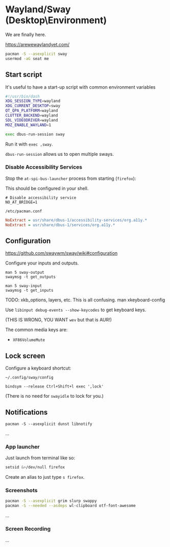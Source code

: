 # Wayland/Sway (Desktop\Environment)

We are finally here.

<https://arewewaylandyet.com/>

```sh
pacman -S --asexplicit sway
usermod -aG seat me
```

## Start script

It's useful to have a start-up script with common environment variables

```sh
#!/usr/bin/dash
XDG_SESSION_TYPE=wayland
XDG_CURRENT_DESKTOP=sway
QT_QPA_PLATFORM=wayland
CLUTTER_BACKEND=wayland
SDL_VIDEODRIVER=wayland
MOZ_ENABLE_WAYLAND=1

exec dbus-run-session sway
```

Run it with `exec ,sway`.

`dbus-run-session` allows us to open multiple sways.

### Disable Accessibility Services

Stop the `at-spi-bus-launcher` process from starting (`firefox`):

This should be configured in your shell.

```
# Disable accessibility service
NO_AT_BRIDGE=1
```

`/etc/pacman.conf`
```ini
NoExtract = usr/share/dbus-1/accessibility-services/org.a11y.*
NoExtract = usr/share/dbus-1/services/org.a11y.*
```

## Configuration

<https://github.com/swaywm/sway/wiki#configuration>

Configure your inputs and outputs.

```
man 5 sway-output
swaymsg -t get_outputs

man 5 sway-input
swaymsg -t get_inputs
```

TODO: xkb_options, layers, etc. This is all confusing.
    man xkeyboard-config

Use `libinput debug-events --show-keycodes` to get keyboard keys.

(THIS IS WRONG, YOU WANT `wev` but that is AUR!)

The common media keys are:

* `XF86VolumeMute`


## Lock screen

Configure a keyboard shortcut:

`~/.config/sway/config`
```
bindsym --release Ctrl+Shift+l exec ',lock'
```

(There is no need for `swayidle` to lock for you.)


## Notifications

`pacman -S --asexplicit dunst libnotify`

...


### App launcher

Just launch from terminal like so:

```sh
setsid &>/dev/null firefox
```

Create an alias to just type `s firefox`.


### Screenshots

```sh
pacman -S --asexplicit grim slurp swappy
pacman -S --needed --asdeps wl-clipboard otf-font-awesome
```

...


### Screen Recording

...
